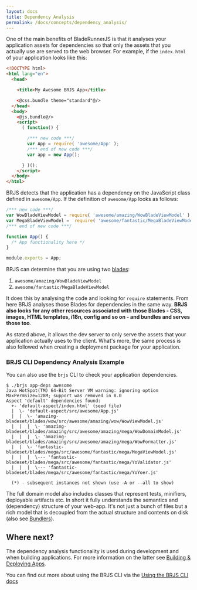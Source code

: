 ```yaml
---
layout: docs
title: Dependency Analysis
permalink: /docs/concepts/dependency_analysis/
---
```


One of the main benefits of BladeRunnerJS is that it analyses your application assets for dependencies so that only the assets that you actually use are served to the web browser. For example, if the `index.html` of your application looks like this:

```html
<!DOCTYPE html>
<html lang="en">
  <head>

    <title>My Awesome BRJS App</title>

    <@css.bundle theme="standard"@/>
  </head>
  <body>
    <@js.bundle@/>
    <script>
      ( function() {

        /*** new code ***/
        var App = require( 'awesome/App' );
        /*** end of new code ***/
        var app = new App();

      } )();
    </script>
  </body>
</html>
```

BRJS detects that the application has a dependency on the JavaScript class defined in `awesome/App`. If the definition of `awesome/App` looks as follows:

```javascript
/*** new code ***/
var WowBladeViewModel = require( 'awesome/amazing/WowBladeViewModel' );
var MegaBladeViewModel =  require( 'awesome/fantastic/MegaBladeViewModel' );
/*** end of new code ***/

function App() {
  /* App functionality here */
}

module.exports = App;
```

BRJS can determine that you are using two [blades](/docs/concepts/blades/):

1. `awesome/amazing/WowBladeViewModel`
2. `awesome/fantastic/MegaBladeViewModel`

It does this by analysing the code and looking for `require` statements. From here BRJS analyses those Blades for dependencies in the same way. **BRJS also looks for any other resources associated with those Blades - CSS, images, HTML templates, i18n, config and so on - and bundles and serves those too**.

As stated above, it allows the dev server to only serve the assets that your application actually uses to the client. What's more, the same process is also followed when creating a deployment package for your application.

### BRJS CLI Dependency Analysis Example

You can also use the `brjs` CLI to check your application dependencies.

```
$ ./brjs app-deps awesome
Java HotSpot(TM) 64-Bit Server VM warning: ignoring option MaxPermSize=128M; support was removed in 8.0
Aspect 'default' dependencies found:
  +- 'default-aspect/index.html' (seed file)
  |  \- 'default-aspect/src/awesome/App.js'
  |  |  \- 'amazing-bladeset/blades/wow/src/awesome/amazing/wow/WowViewModel.js'
  |  |  |  \- 'amazing-bladeset/blades/amazing/src/awesome/amazing/mega/WowDomainModel.js'  
  |  |  |  \- 'amazing-bladeset/blades/amazing/src/awesome/amazing/mega/WowFormatter.js'
  |  |  \- 'fantastic-bladeset/blades/mega/src/awesome/fantastic/mega/MegaViewModel.js'
  |  |  |  \--- 'fantastic-bladeset/blades/mega/src/awesome/fantastic/mega/YoValidator.js'
  |  |  |  \--- 'fantastic-bladeset/blades/mega/src/awesome/fantastic/mega/YoYoer.js'

  (*) - subsequent instances not shown (use -A or --all to show)
```

The full domain model also includes classes that represent tests, minifiers, deployable artifacts etc. In short it fully understands the semantics and (dependency) structure of your web-app. It's not just a bunch of files but a rich model that is decoupled from the actual structure and contents on disk (also see [Bundlers](/docs/concepts/bundlers/)).

## Where next?

The dependency analysis functionality is used during development and when building applications. For more information on the latter see [Building & Deploying Apps](/docs/use/build_deploy/).

You can find out more about using the BRJS CLI via the [Using the BRJS CLI docs](/docs/use/commandline/)
